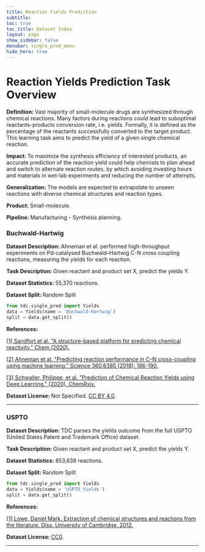 ```yaml
---
title: Reaction Yields Prediction
subtitle: 
toc: true
toc_title: Dataset Index
layout: page
show_sidebar: false
menubar: single_pred_menu
hide_hero: true
---
```


# Reaction Yields Prediction Task Overview


<div class="box">
	

<p class='is-size-6'>  <strong> Definition: </strong> 
Vast majority of small-molecule drugs are synthesized through chemical reactions. Many factors during reactions could lead to suboptimal reactants-products conversion rate, i.e. yields. Formally, it is defined as the percentage of the reactants successfully converted to the target product. This learning task aims to predict the yield of a given single chemical reaction.
</p>

<p class="is-size-6"> <strong> Impact: </strong>  
To maximize the synthesis efficiency of interested products, an accurate prediction of the reaction yield could help chemists to plan ahead and switch to alternate reaction routes, by which avoiding investing hours and materials in wet-lab experiments and reducing the number of attempts.
</p>

<p class="is-size-6"> <strong> Generalization: </strong> 
The models are expected to extrapolate to unseen reactions with diverse chemical structures and reaction types. 
</p>

<p class="is-size-6"> <strong> Product: </strong> Small-molecule. </p>

<p class="is-size-6"> <strong> Pipeline: </strong> Manufacturing - Synthesis planning. </p>

</div>

### Buchwald-Hartwig

<p class='is-size-6'>  <strong> Dataset Description: </strong> Ahneman et al. performed high-throughput experiments on Pd-catalysed Buchwald–Hartwig C-N cross coupling reactions, measuring the yields for each reaction. </p>

<p class='is-size-6'>  <strong> Task Description: </strong> Given reactant and product set X, predict the yields Y. </p>

<p class='is-size-6'>  <strong> Dataset Statistics: </strong> 55,370 reactions. </p>

<p class='is-size-6'>  <strong> Dataset Split: </strong> <span class="tag is-info is-light">Random Split</span> </p>

``` python
from tdc.single_pred import Yields
data = Yields(name = 'Buchwald-Hartwig')
split = data.get_split()
```

<p class='is-size-6'>  <strong> References: </strong>  </p>

<a href="https://www.sciencedirect.com/science/article/pii/S2451929420300851">[1] Sandfort et al. "A structure-based platform for predicting chemical reactivity." Chem (2020). </a> 

<a href="https://science.sciencemag.org/content/360/6385/186.abstract?casa_token=Y1YYm8zLW4YAAAAA:U2B1Mqw-wjgZuqf2jd5eDUSmOCHm9dKMIqrMR5aGs4Js6eCwXV4gGPvA95wgqF-Gf6UjomO9FaAFeJQ"> [2] Ahneman et al. "Predicting reaction performance in C–N cross-coupling using machine learning." Science 360.6385 (2018): 186-190.
</a>

<a href="https://chemrxiv.org/ndownloader/files/25011413"> [3] Schwaller, Philippe, et al. "Prediction of Chemical Reaction Yields using Deep Learning." (2020). ChemRxiv.</a>

<p class='is-size-6'> <strong> Dataset License: </strong> Not Specified. <a href="https://creativecommons.org/licenses/by/4.0/">CC BY 4.0</a>.</p>


<hr />


### USPTO

<p class='is-size-6'>  <strong> Dataset Description: </strong> TDC parses the yields outcome from the full USPTO (United States Patent and Trademark Office) dataset. </p>

<p class='is-size-6'>  <strong> Task Description: </strong> Given reactant and product set X, predict the yields Y. </p>

<p class='is-size-6'>  <strong> Dataset Statistics: </strong> 853,638 reactions. </p>

<p class='is-size-6'>  <strong> Dataset Split: </strong> <span class="tag is-info is-light">Random Split</span> </p>

``` python
from tdc.single_pred import Yields
data = Yields(name = 'USPTO_Yields')
split = data.get_split()
```

<p class='is-size-6'>  <strong> References: </strong>  </p>

<a href="https://aspace.repository.cam.ac.uk/handle/1810/244727">[1] Lowe, Daniel Mark. Extraction of chemical structures and reactions from the literature. Diss. University of Cambridge, 2012. </a> 

<p class='is-size-6'> <strong> Dataset License: </strong> <a href="https://creativecommons.org/share-your-work/public-domain/cc0/">CC0</a>.</p>


<hr />
